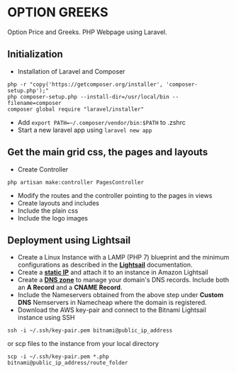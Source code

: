 # OPTION GREEKS
Option Price and Greeks. PHP Webpage using Laravel.

## Initialization
* Installation of Laravel and Composer
```
php -r "copy('https://getcomposer.org/installer', 'composer-setup.php');"
php composer-setup.php --install-dir=/usr/local/bin --filename=composer
composer global require "laravel/installer"
```
* Add `export PATH=~/.composer/vendor/bin:$PATH` to .zshrc
* Start a new laravel app using `laravel new app`

## Get the main grid css, the pages and layouts
* Create Controller
```
php artisan make:controller PagesController
```
* Modify the routes and the controller pointing to the pages in views
* Create layouts and includes
* Include the plain css
* Include the logo images

## Deployment using Lightsail
* Create a Linux Instance with a LAMP (PHP 7) blueprint and the minimum configurations as described in the [**Lightsail**](https://lightsail.aws.amazon.com/ls/docs/en/articles/getting-started-with-amazon-lightsail) documentation.
* Create a [**static IP**](https://lightsail.aws.amazon.com/ls/docs/en/articles/lightsail-create-static-ip) and attach it to an instance in Amazon Lightsail
* Create a [**DNS zone**](https://lightsail.aws.amazon.com/ls/docs/en/articles/lightsail-how-to-create-dns-entry) to manage your domain's DNS records. Include both an **A Record** and a **CNAME Record**.
* Include the Nameservers obtained from the above step under **Custom DNS** Nemservers in Namecheap where the domain is registered.
* Download the AWS key-pair and connect to the Bitnami Lightsail instance using SSH
```
ssh -i ~/.ssh/key-pair.pem bitnami@public_ip_address
```
or scp files to the instance from your local directory 
```
scp -i ~/.ssh/key-pair.pem *.php bitnami@public_ip_address/route_folder
```
